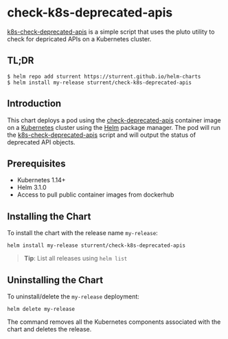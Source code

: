 # check-k8s-deprecated-apis

[k8s-check-deprecated-apis](https://github.com/sturrent/k8s-check-deprecated-apis) is a simple script that uses the pluto utility to check for depricated APIs on a Kubernetes cluster.

## TL;DR

```console
$ helm repo add sturrent https://sturrent.github.io/helm-charts
$ helm install my-release sturrent/check-k8s-deprecated-apis
```

## Introduction

This chart deploys a pod using the [check-deprecated-apis](https://hub.docker.com/repository/docker/sturrent/check-deprecated-apis) container image on a [Kubernetes](http://kubernetes.io) cluster using the [Helm](https://helm.sh) package manager.
The pod will run the [k8s-check-deprecated-apis](https://github.com/sturrent/k8s-check-deprecated-apis) script and will output the status of deprecated API objects.

## Prerequisites

- Kubernetes 1.14+
- Helm 3.1.0
- Access to pull public container images from dockerhub

## Installing the Chart

To install the chart with the release name `my-release`:

```console
helm install my-release sturrent/check-k8s-deprecated-apis
```

> **Tip**: List all releases using `helm list`

## Uninstalling the Chart

To uninstall/delete the `my-release` deployment:

```console
helm delete my-release
```

The command removes all the Kubernetes components associated with the chart and deletes the release.
